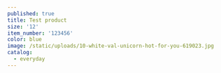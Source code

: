 ```yaml
---
published: true
title: Test product
size: '12'
item_number: '123456'
color: blue
image: /static/uploads/10-white-val-unicorn-hot-for-you-619023.jpg
catalog:
  - everyday
---
```


